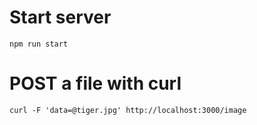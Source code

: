 
# Start server
```
npm run start
```

# POST a file with curl
```
curl -F 'data=@tiger.jpg' http://localhost:3000/image
```